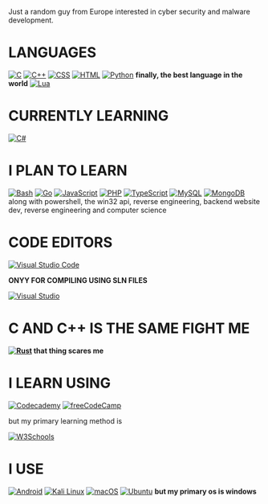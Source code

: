 Just a random guy from Europe interested in cyber security and malware development.

# LANGUAGES
[![C](https://img.shields.io/badge/C-00599C?logo=c&logoColor=white)](#)
[![C++](https://img.shields.io/badge/C++-%2300599C.svg?logo=c%2B%2B&logoColor=white)](#)
[![CSS](https://img.shields.io/badge/CSS-1572B6?logo=css3&logoColor=fff)](#)
[![HTML](https://img.shields.io/badge/HTML-%23E34F26.svg?logo=html5&logoColor=white)](#)
[![Python](https://img.shields.io/badge/Python-3776AB?logo=python&logoColor=fff)](#)
**finally, the best language in the world**
[![Lua](https://img.shields.io/badge/Lua-%232C2D72.svg?logo=lua&logoColor=white)](#)

# CURRENTLY LEARNING
[![C#](https://img.shields.io/badge/C%23-%23239120.svg?logo=cshrp&logoColor=white)](#)

# I PLAN TO LEARN
[![Bash](https://img.shields.io/badge/Bash-4EAA25?logo=gnubash&logoColor=fff)](#)
[![Go](https://img.shields.io/badge/Go-%2300ADD8.svg?&logo=go&logoColor=white)](#)
[![JavaScript](https://img.shields.io/badge/JavaScript-F7DF1E?logo=javascript&logoColor=000)](#)
[![PHP](https://img.shields.io/badge/php-%23777BB4.svg?&logo=php&logoColor=white)](#)
[![TypeScript](https://img.shields.io/badge/TypeScript-3178C6?logo=typescript&logoColor=fff)](#)
[![MySQL](https://img.shields.io/badge/MySQL-4479A1?logo=mysql&logoColor=fff)](#)
[![MongoDB](https://img.shields.io/badge/MongoDB-%234ea94b.svg?logo=mongodb&logoColor=white)](#)
along with powershell, the win32 api, reverse engineering, backend website dev, reverse engineering and computer science

# CODE EDITORS
[![Visual Studio Code](https://custom-icon-badges.demolab.com/badge/Visual%20Studio%20Code-0078d7.svg?logo=vsc&logoColor=white)](#)

**ONYY FOR COMPILING USING SLN FILES**

[![Visual Studio](https://custom-icon-badges.demolab.com/badge/Visual%20Studio-5C2D91.svg?&logo=visual-studio&logoColor=white)](#)

# C AND C++ IS THE SAME FIGHT ME

**[![Rust](https://img.shields.io/badge/Rust-%23000000.svg?e&logo=rust&logoColor=white)](#)  that thing scares me**

# I LEARN USING
[![Codecademy](https://img.shields.io/badge/Codecademy-%2321759B.svg?logo=codecademy&logoColor=white)](#)
[![freeCodeCamp](https://img.shields.io/badge/freeCodeCamp-0A0A23?logo=freecodecamp&logoColor=fff)](#)

but my primary learning method is 

[![W3Schools](https://img.shields.io/badge/W3Schools-04AA6D?logo=w3schools&logoColor=fff)](#)

# I USE
[![Android](https://img.shields.io/badge/Android-3DDC84?logo=android&logoColor=white)](#)
[![Kali Linux](https://img.shields.io/badge/Kali%20Linux-557C94?logo=kalilinux&logoColor=fff)](#)
[![macOS](https://img.shields.io/badge/macOS-000000?logo=apple&logoColor=F0F0F0)](#)
[![Ubuntu](https://img.shields.io/badge/Ubuntu-E95420?logo=ubuntu&logoColor=white)](#)
**but my primary os is windows**
